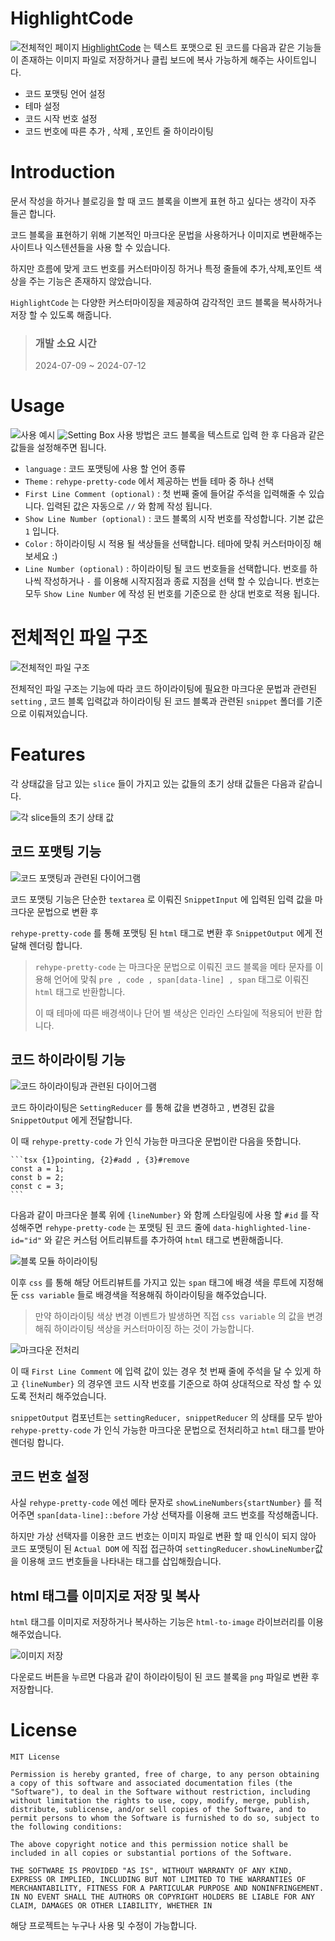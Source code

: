 # HighlightCode

![전체적인 페이지](readme-image/HighlightCode-Convert-Text-Code-to-Highlighted-Images.png)
<a href='https://www.highlightcode.site/'>HighlightCode</a> 는 텍스트 포맷으로 된 코드를 다음과 같은 기능들이 존재하는 이미지 파일로 저장하거나 클립 보드에 복사 가능하게 해주는 사이트입니다.

- 코드 포맷팅 언어 설정
- 테마 설정
- 코드 시작 번호 설정
- 코드 번호에 따른 추가 , 삭제 , 포인트 줄 하이라이팅

# Introduction

문서 작성을 하거나 블로깅을 할 때 코드 블록을 이쁘게 표현 하고 싶다는 생각이 자주 들곤 합니다.

코드 블록을 표현하기 위해 기본적인 마크다운 문법을 사용하거나 이미지로 변환해주는 사이트나 익스텐션들을 사용 할 수 있습니다.

하지만 흐름에 맞게 코드 번호를 커스터마이징 하거나 특정 줄들에 추가,삭제,포인트 색상을 주는 기능은 존재하지 않았습니다.

`HighlightCode` 는 다양한 커스터마이징을 제공하여 감각적인 코드 블록을 복사하거나 저장 할 수 있도록 해줍니다.

> ### 개발 소요 시간
>
> 2024-07-09 ~ 2024-07-12

# Usage

![사용 예시](readme-image/result.gif)
![Setting Box](readme-image/image-6.png)
사용 방법은 코드 블록을 텍스트로 입력 한 후 다음과 같은 값들을 설정해주면 됩니다.

- `language` : 코드 포맷팅에 사용 할 언어 종류
- `Theme` : `rehype-pretty-code` 에서 제공하는 번들 테마 중 하나 선택
- `First Line Comment (optional)` : 첫 번째 줄에 들어갈 주석을 입력해줄 수 있습니다. 입력된 값은 자동으로 `//` 와 함께 작성 됩니다.
- `Show Line Number (optional)` : 코드 블록의 시작 번호를 작성합니다. 기본 값은 `1` 입니다.
- `Color` : 하이라이팅 시 적용 될 색상들을 선택합니다. 테마에 맞춰 커스터마이징 해보세요 :)
- `Line Number (optional)` : 하이라이팅 될 코드 번호들을 선택합니다. 번호를 하나씩 작성하거나 `-` 를 이용해 시작지점과 종료 지점을 선택 할 수 있습니다. 번호는 모두 `Show Line Number` 에 작성 된 번호를 기준으로 한 상대 번호로 적용 됩니다.

# 전체적인 파일 구조

![전체적인 파일 구조](readme-image/image-1.png)

전체적인 파일 구조는 기능에 따라 코드 하이라이팅에 필요한 마크다운 문법과 관련된 `setting` , 코드 블록 입력값과 하이라이팅 된 코드 블록과 관련된 `snippet` 폴더를 기준으로 이뤄져있습니다.

# Features

각 상태값을 담고 있는 `slice` 들이 가지고 있는 값들의 초기 상태 값들은 다음과 같습니다.

![각 slice들의 초기 상태 값](readme-image/image-4.png)

## 코드 포맷팅 기능

![코드 포맷팅과 관련된 다이어그램](<readme-image/Untitled - Frame 1.jpg>)

코드 포맷팅 기능은 단순한 `textarea` 로 이뤄진 `SnippetInput` 에 입력된 입력 값을 마크다운 문법으로 변환 후

`rehype-pretty-code` 를 통해 포맷팅 된 `html` 태그로 변환 후 `SnippetOutput` 에게 전달해 렌더링 합니다.

> `rehype-pretty-code` 는 마크다운 문법으로 이뤄진 코드 블록을 메타 문자를 이용해 언어에 맞춰 `pre , code , span[data-line] , span` 태그로 이뤄진 `html` 태그로 반환합니다.
>
> 이 때 테마에 따른 배경색이나 단어 별 색상은 인라인 스타일에 적용되어 반환 합니다.

## 코드 하이라이팅 기능

![코드 하이라이팅과 관련된 다이어그램](<readme-image/Untitled - Frame 2.jpg>)

코드 하이라이팅은 `SettingReducer` 를 통해 값을 변경하고 , 변경된 값을 `SnippetOutput` 에게 전달합니다.

이 때 `rehype-pretty-code` 가 인식 가능한 마크다운 문법이란 다음을 뜻합니다.

````dotnetcli
```tsx {1}pointing, {2}#add , {3}#remove
const a = 1;
const b = 2;
const c = 3;
```
````

다음과 같이 마크다운 블록 위에 `{lineNumber}` 와 함께 스타일링에 사용 할 `#id` 를 작성해주면 `rehype-pretty-code` 는 포맷팅 된 코드 줄에 `data-highlighted-line-id="id"` 와 같은 커스텀 어트리뷰트를 추가하여 `html` 태그로 변환해줍니다.

![블록 모듈 하이라이팅](readme-image/image-2.png)

이후 `css` 를 통해 해당 어트리뷰트를 가지고 있는 `span` 태그에 배경 색을 루트에 지정해둔 `css variable` 들로 배경색을 적용해줘 하이라이팅을 해주었습니다.

> 만약 하이라이팅 색상 변경 이벤트가 발생하면 직접 `css variable` 의 값을 변경해줘 하이라이팅 색상을 커스터마이징 하는 것이 가능합니다.

![마크다운 전처리](readme-image/image-3.png)

이 때 `First Line Comment` 에 입력 값이 있는 경우 첫 번째 줄에 주석을 달 수 있게 하고 `{lineNumber}` 의 경우엔 코드 시작 번호를 기준으로 하여 상대적으로 작성 할 수 있도록 전처리 해주었습니다.

`snippetOutput` 컴포넌트는 `settingReducer, snippetReducer` 의 상태를 모두 받아 `rehype-pretty-code` 가 인식 가능한 마크다운 문법으로 전처리하고 `html` 태그를 받아 렌더링 합니다.

## 코드 번호 설정

사실 `rehype-pretty-code` 에선 메타 문자로 `showLineNumbers{startNumber}` 를 적어주면 `span[data-line]::before` 가상 선택자를 이용해 코드 번호를 작성해줍니다.

하지만 가상 선택자를 이용한 코드 번호는 이미지 파일로 변환 할 때 인식이 되지 않아 코드 포맷팅이 된 `Actual DOM` 에 직접 접근하여 `settingReducer.showLineNumber`값을 이용해 코드 번호들을 나타내는 태그를 삽입해줬습니다.

## html 태그를 이미지로 저장 및 복사

`html` 태그를 이미지로 저장하거나 복사하는 기능은 `html-to-image` 라이브러리를 이용해주었습니다.

![이미지 저장](readme-image/image-5.png)

다운로드 버튼을 누르면 다음과 같이 하이라이팅이 된 코드 블록을 `png` 파일로 변환 후 저장합니다.

# License

```dotnetcli
MIT License

Permission is hereby granted, free of charge, to any person obtaining a copy of this software and associated documentation files (the "Software"), to deal in the Software without restriction, including without limitation the rights to use, copy, modify, merge, publish, distribute, sublicense, and/or sell copies of the Software, and to permit persons to whom the Software is furnished to do so, subject to the following conditions:

The above copyright notice and this permission notice shall be included in all copies or substantial portions of the Software.

THE SOFTWARE IS PROVIDED "AS IS", WITHOUT WARRANTY OF ANY KIND, EXPRESS OR IMPLIED, INCLUDING BUT NOT LIMITED TO THE WARRANTIES OF MERCHANTABILITY, FITNESS FOR A PARTICULAR PURPOSE AND NONINFRINGEMENT. IN NO EVENT SHALL THE AUTHORS OR COPYRIGHT HOLDERS BE LIABLE FOR ANY CLAIM, DAMAGES OR OTHER LIABILITY, WHETHER IN
```

해당 프로젝트는 누구나 사용 및 수정이 가능합니다.
